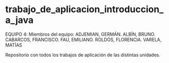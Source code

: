 # trabajo_de_aplicacion_introduccion_a_java

EQUIPO 4:
Miembros del equipo: ADJEMIAN, GERMÁN. ALBÍN, BRUNO. CABARCOS, FRANCISCO. FAU, EMILIANO. ROLDÓS, FLORENCIA. VARELA, MATÍAS

Repositorio con todos los trabajos de aplicación de las distintas unidades.

